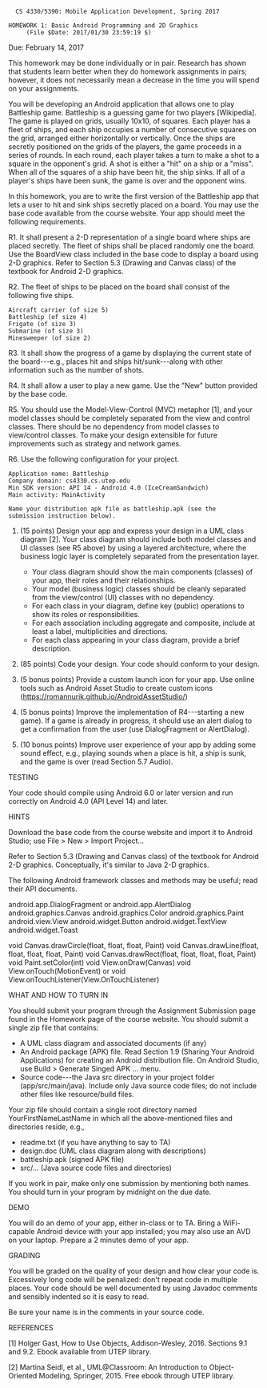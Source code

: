       CS 4330/5390: Mobile Application Development, Spring 2017

	HOMEWORK 1: Basic Android Programming and 2D Graphics
		 (File $Date: 2017/01/30 23:59:19 $)

Due: February 14, 2017

This homework may be done individually or in pair. Research has shown
that students learn better when they do homework assignments in pairs;
however, it does not necessarily mean a decrease in the time you will
spend on your assignments. 

You will be developing an Android application that allows one to play
Battleship game. Battleship is a guessing game for two players
[Wikipedia]. The game is played on grids, usually 10x10, of
squares. Each player has a fleet of ships, and each ship occupies a
number of consecutive squares on the grid, arranged either
horizontally or vertically. Once the ships are secretly positioned on
the grids of the players, the game proceeds in a series of rounds. In
each round, each player takes a turn to make a shot to a square in the
opponent's grid. A shot is either a "hit" on a ship or a "miss". When
all of the squares of a ship have been hit, the ship sinks. If all of
a player's ships have been sunk, the game is over and the opponent
wins.

In this homework, you are to write the first version of the Battleship
app that lets a user to hit and sink ships secretly placed on a board.
You may use the base code available from the course website. Your app
should meet the following requirements.

R1. It shall present a 2-D representation of a single board where
    ships are placed secretly. The fleet of ships shall be placed
    randomly one the board. Use the BoardView class included in the
    base code to display a board using 2-D graphics. Refer to Section
    5.3 (Drawing and Canvas class) of the textbook for Android 2-D
    graphics.
   
R2. The fleet of ships to be placed on the board shall consist of the
    following five ships.

    Aircraft carrier (of size 5)
    Battleship (of size 4)
    Frigate (of size 3)
    Submarine (of size 3)
    Minesweeper (of size 2)

R3. It shall show the progress of a game by displaying the current
    state of the board---e.g., places hit and ships hit/sunk---along
    with other information such as the number of shots.
   
R4. It shall allow a user to play a new game. Use the "New" button
    provided by the base code.

R5. You should use the Model-View-Control (MVC) metaphor [1], and your
    model classes should be completely separated from the view and
    control classes. There should be no dependency from model classes
    to view/control classes. To make your design extensible for future
    improvements such as strategy and network games.

R6. Use the following configuration for your project.

    Application name: Battleship
    Company domain: cs4330.cs.utep.edu
    Min SDK version: API 14 - Android 4.0 (IceCreamSandwich)
    Main activity: MainActivity

    Name your distribution apk file as battleship.apk (see the
    submission instruction below).

1. (15 points) Design your app and express your design in a UML class
   diagram [2]. Your class diagram should include both model classes
   and UI classes (see R5 above) by using a layered architecture,
   where the business logic layer is completely separated from the
   presentation layer.

   - Your class diagram should show the main components (classes) 
     of your app, their roles and their relationships. 
   - Your model (business logic) classes should be cleanly separated 
     from the view/control (UI) classes with no dependency.
   - For each class in your diagram, define key (public) operations
     to show its roles or responsibilities.
   - For each association including aggregate and composite, include
     at least a label, multiplicities and directions.
   - For each class appearing in your class diagram, provide a brief 
     description.

2. (85 points) Code your design. Your code should conform to your
   design.

3. (5 bonus points) Provide a custom launch icon for your app. Use
   online tools such as Android Asset Studio to create custom icons
   (https://romannurik.github.io/AndroidAssetStudio/)

4. (5 bonus points) Improve the implementation of R4---starting a new
   game). If a game is already in progress, it should use an alert
   dialog to get a confirmation from the user (use DialogFragment or
   AlertDialog).

5. (10 bonus points) Improve user experience of your app by adding
   some sound effect, e.g., playing sounds when a place is hit, a
   ship is sunk, and the game is over (read Section 5.7 Audio).

TESTING

   Your code should compile using Android 6.0 or later version and run
   correctly on Android 4.0 (API Level 14) and later.

HINTS

   Download the base code from the course website and import it to
   Android Studio; use File > New > Import Project... 

   Refer to Section 5.3 (Drawing and Canvas class) of the textbook for
   Android 2-D graphics. Conceptually, it's similar to Java 2-D
   graphics.
   
   The following Android framework classes and methods may be useful;
   read their API documents.

   android.app.DialogFragment or android.app.AlertDialog
   android.graphics.Canvas
   android.graphics.Color
   android.graphics.Paint
   android.view.View
   android.widget.Button
   android.widget.TextView
   android.widget.Toast
   
   void Canvas.drawCircle(float, float, float, Paint)
   void Canvas.drawLine(float, float, float, float, Paint)
   void Canvas.drawRect(float, float, float, float, Paint)
   void Paint.setColor(int)
   void View.onDraw(Canvas)
   void View.onTouch(MotionEvent) or
     void View.onTouchListener(View.OnTouchListener)

WHAT AND HOW TO TURN IN

   You should submit your program through the Assignment Submission
   page found in the Homework page of the course website. You should
   submit a single zip file that contains:

   - A UML class diagram and associated documents (if any)
   - An Android package (APK) file. Read Section 1.9 (Sharing Your 
     Android Applications) for creating an Android distribution file.
     On Android Studio, use Build > Generate Singed APK ... menu.
   - Source code---the Java src directory in your project folder 
     (app/src/main/java). Include only Java source code files; do 
     not include other files like resource/build files.

   Your zip file should contain a single root directory named
   YourFirstNameLastName in which all the above-mentioned files and
   directories reside, e.g.,

   - readme.txt (if you have anything to say to TA)
   - design.doc (UML class diagram along with descriptions)
   - battleship.apk (signed APK file)
   - src/... (Java source code files and directories)

   If you work in pair, make only one submission by mentioning both
   names. You should turn in your program by midnight on the due date.

DEMO

   You will do an demo of your app, either in-class or to TA. Bring a
   WiFi-capable Android device with your app installed; you may also
   use an AVD on your laptop. Prepare a 2 minutes demo of your app.

GRADING

   You will be graded on the quality of your design and how clear your
   code is. Excessively long code will be penalized: don't repeat code
   in multiple places. Your code should be well documented by using
   Javadoc comments and sensibly indented so it is easy to read.

   Be sure your name is in the comments in your source code.

REFERENCES 

   [1] Holger Gast, How to Use Objects, Addison-Wesley, 2016.
       Sections 9.1 and 9.2. Ebook available from UTEP library.

   [2] Martina Seidl, et al., UML@Classroom: An Introduction to
       Object-Oriented Modeling, Springer, 2015. Free ebook through
       UTEP library.


